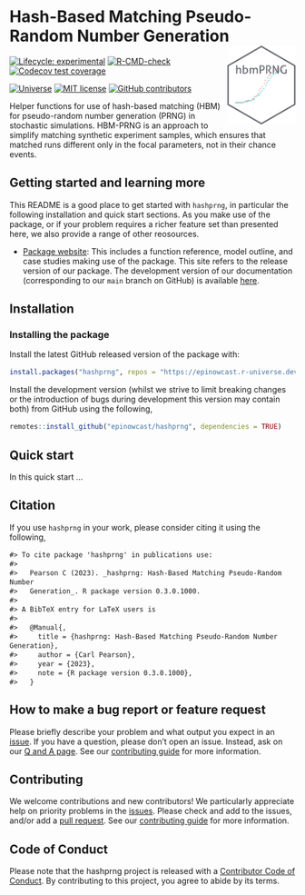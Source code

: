 
<!-- README.md is generated from README.Rmd. Please edit that file -->

# Hash-Based Matching Pseudo-Random Number Generation <a href='https://hashprng.epinowcast.org'><img src='man/figures/logo.png' align="right" height="139" /></a>

[![Lifecycle:
experimental](https://img.shields.io/badge/lifecycle-experimental-orange.svg)](https://www.tidyverse.org/lifecycle/#experimental)
[![R-CMD-check](https://github.com/epinowcast/hashprng/workflows/R-CMD-check/badge.svg)](https://github.com/epinowcast/hashprng/actions/workflows/R-CMD-check.yaml)
[![Codecov test
coverage](https://codecov.io/gh/epinowcast/hashprng/branch/main/graph/badge.svg)](https://app.codecov.io/gh/epinowcast/hashprng)

[![Universe](https://epinowcast.r-universe.dev/badges/hashprng)](https://epinowcast.r-universe.dev/hashprng)
[![MIT
license](https://img.shields.io/badge/License-MIT-blue.svg)](https://github.com/epinowcast/hashprng/blob/main/LICENSE.md/)
[![GitHub
contributors](https://img.shields.io/github/contributors/epinowcast/hashprng)](https://github.com/epinowcast/hashprng/graphs/contributors)

Helper functions for use of hash-based matching (HBM) for pseudo-random
number generation (PRNG) in stochastic simulations. HBM-PRNG is an
approach to simplify matching synthetic experiment samples, which
ensures that matched runs different only in the focal parameters, not in
their chance events.

## Getting started and learning more

This README is a good place to get started with `hashprng`, in
particular the following installation and quick start sections. As you
make use of the package, or if your problem requires a richer feature
set than presented here, we also provide a range of other reosources.

- [Package website](https://hashprng.epinowcast.org/): This includes a
  function reference, model outline, and case studies making use of the
  package. This site refers to the release version of our package. The
  development version of our documentation (corresponding to our `main`
  branch on GitHub) is available
  [here](https://hashprng.epinowcast.org/dev/).

## Installation

### Installing the package

Install the latest GitHub released version of the package with:

``` r
install.packages("hashprng", repos = "https://epinowcast.r-universe.dev")
```

Install the development version (whilst we strive to limit breaking
changes or the introduction of bugs during development this version may
contain both) from GitHub using the following,

``` r
remotes::install_github("epinowcast/hashprng", dependencies = TRUE)
```

## Quick start

In this quick start …

## Citation

If you use `hashprng` in your work, please consider citing it using the
following,

    #> To cite package 'hashprng' in publications use:
    #> 
    #>   Pearson C (2023). _hashprng: Hash-Based Matching Pseudo-Random Number
    #>   Generation_. R package version 0.3.0.1000.
    #> 
    #> A BibTeX entry for LaTeX users is
    #> 
    #>   @Manual{,
    #>     title = {hashprng: Hash-Based Matching Pseudo-Random Number Generation},
    #>     author = {Carl Pearson},
    #>     year = {2023},
    #>     note = {R package version 0.3.0.1000},
    #>   }

## How to make a bug report or feature request

Please briefly describe your problem and what output you expect in an
[issue](https://github.com/epinowcast/hashprng/issues). If you have a
question, please don’t open an issue. Instead, ask on our [Q and A
page](https://github.com/epinowcast/hashprng/discussions/categories/q-a).
See our [contributing
guide](https://github.com/epinowcast/hashprng/blob/main/CONTRIBUTING.md)
for more information.

## Contributing

We welcome contributions and new contributors! We particularly
appreciate help on priority problems in the
[issues](https://github.com/epinowcast/hashprng/issues). Please check
and add to the issues, and/or add a [pull
request](https://github.com/epinowcast/hashprng/pulls). See our
[contributing
guide](https://github.com/epinowcast/hashprng/blob/main/CONTRIBUTING.md)
for more information.

## Code of Conduct

Please note that the hashprng project is released with a [Contributor
Code of
Conduct](https://contributor-covenant.org/version/2/1/CODE_OF_CONDUCT.html).
By contributing to this project, you agree to abide by its terms.
